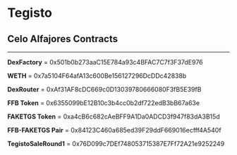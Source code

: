 # Tegisto

## Celo Alfajores Contracts
------------------------------
**DexFactory** = 0x501b0b273aaC15E784a93c4BFAC7C7f3F37dE976

**WETH** = 0x7a5104F64afA13c600Be156127296DcDDc42838b

**DexRouter** = 0xAf31AF8cDC669c0D13039780666080F3fB5E39fB

**FFB Token** = 0x6355099bE12B10c3b4cc0b2df722edB3bB67a63e

**FAKETGS Token** = 0xa4cB6c682cAeBFF9A1Da0ADCD3f947f83dA3B15d

**FFB-FAKETGS Pair** = 0x84123C460a685ed39F29ddF669016ecfff4A540f

**TegistoSaleRound1** = 0x76D099c7DEf748053715387E7Ff72A21e9252249
